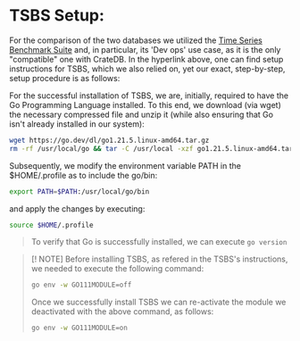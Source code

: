 # TSBS Setup:
For the comparison of the two databases we utilized the [Time Series Benchmark Suite](https://github.com/timescale/tsbs) and, in particular, its 'Dev ops' use case, as it is the only "compatible" one with CrateDB. In the hyperlink above, one can find setup instructions for TSBS, which we also relied on, yet our exact, step-by-step, setup procedure is as follows:

For the successful installation of TSBS, we are, initially, required to have the Go Programming Language installed. To this end, we download (via wget) the necessary compressed file and unzip it (while also ensuring that Go isn't already installed in our system):
```bash
wget https://go.dev/dl/go1.21.5.linux-amd64.tar.gz
rm -rf /usr/local/go && tar -C /usr/local -xzf go1.21.5.linux-amd64.tar.gz
```
Subsequently, we modify the environment variable PATH in the $HOME/.profile as to include the go/bin:
```bash
export PATH=$PATH:/usr/local/go/bin
```
and apply the changes by executing:
```bash
source $HOME/.profile
```
> To verify that Go is successfully installed, we can execute `go version`

> [! NOTE]
> Before installing TSBS, as refered in the TSBS's instructions, we needed to execute the following command:
> ```bash
> go env -w GO111MODULE=off
> ```
> Once we successfully install TSBS we can re-activate the module we deactivated with the above command, as follows:
> ```bash
> go env -w GO111MODULE=on
> ```
